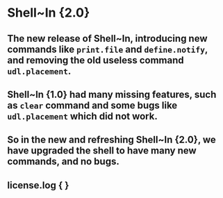 # Shell~In {2.0}

## The new release of Shell~In, introducing new commands like ` print.file `  and ` define.notify `, and removing the old useless command `udl.placement`.

## Shell~In {1.0} had many missing features, such as ` clear ` command and some bugs like ` udl.placement ` which did not work.

## So in the new and refreshing Shell~In {2.0}, we have upgraded the shell to have many new commands, and no bugs.

## license.log { }
